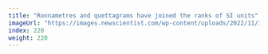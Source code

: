 ```yaml
---
title: "Ronnametres and quettagrams have joined the ranks of SI units"
imageUrl: "https://images.newscientist.com/wp-content/uploads/2022/11/16180318/SEI_133874096.jpg?width=600"
index: 220
weight: 220
---
```

